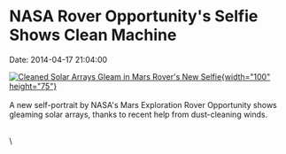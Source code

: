 NASA Rover Opportunity\'s Selfie Shows Clean Machine
====================================================

Date: 2014-04-17 21:04:00

[![Cleaned Solar Arrays Gleam in Mars Rover\'s New
Selfie](http://www.jpl.nasa.gov/images/mer/2014-04-17/mer20140417-226.jpg){width="100"
height="75"}](http://www.jpl.nasa.gov/news/news.cfm?release=2014-118&rn=news.xml&rst=4112)\
\
A new self-portrait by NASA\'s Mars Exploration Rover Opportunity shows
gleaming solar arrays, thanks to recent help from dust-cleaning winds.

\
\
